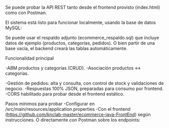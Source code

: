 Se puede probar la API REST tanto desde el frontend provisto (index.html) como con Postman.

El sistema está listo para funcionar localmente, usando la base de datos MySQL:

Se puede usar el respaldo adjunto (ecommerce_respaldo.sql) que incluye datos de ejemplo (productos, categorías, pedidos).
O bien partir de una base vacía, el backend creará las tablas automáticamente.

Funcionalidad principal

-ABM productos y categorías (CRUD).
-Asociación productos ↔ categorías.

-Gestión de pedidos: alta y consulta, con control de stock y validaciones de negocio.
-Respuestas 100% JSON, preparadas para consumo por frontend.
-CORS habilitado para probar desde el frontend estático.

Pasos mínimos para probar
-Configurar en /src/main/resources/application.properties
-Con el frontend (https://github.com/knclab-master/ecommerce-java-FrontEnd) según instrucciones.
O directamente con Postman sobre los endpoints:
